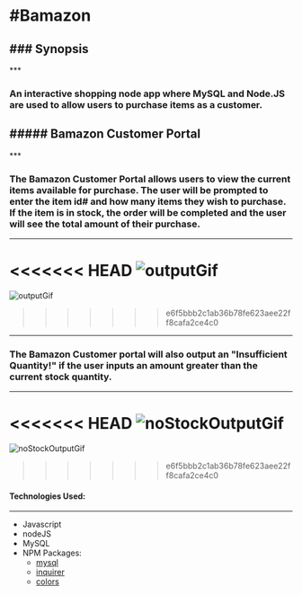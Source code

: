 <h1>#Bamazon</h1>

<h2>### Synopsis</h2>
***

<h3>An interactive shopping node app where MySQL and Node.JS are used to allow users to purchase items as a customer.</h3>

<h2>##### Bamazon Customer Portal</h2>
***

<h3>The Bamazon Customer Portal allows users to view the current items available for purchase.  The user will be prompted to enter the item id# and how many items they wish to purchase.  If the item is in stock, the order will be completed and the user will see the total amount of their purchase.</h3>

***
<<<<<<< HEAD
![outputGif](https://media.giphy.com/media/xUOxf7kFEggyHQZoxG/giphy.gif)
=======
![outputGif](https://media.giphy.com/media/3o6fJ6uEPHVtmsq0NO/giphy.gif)
>>>>>>> e6f5bbb2c1ab36b78fe623aee22ff8cafa2ce4c0

***
<h3>The Bamazon Customer portal will also output an "Insufficient Quantity!" if the user inputs an amount greater than the current stock quantity.</h3>

***
<<<<<<< HEAD
![noStockOutputGif](https://media.giphy.com/media/xT0xeMJ2yq3TjEoigU/giphy.gif)
=======
![noStockOutputGif](https://media.giphy.com/media/l2RnvZtMjSdmDusve/giphy.gif)
>>>>>>> e6f5bbb2c1ab36b78fe623aee22ff8cafa2ce4c0

#### Technologies Used:
***

* Javascript
* nodeJS
* MySQL
* NPM Packages:
	- [mysql](github.com/mysqljs/mysql)
	- [inquirer](github.com/SBoudrias/Inquirer.js)
	- [colors](github.com/Marak/colors.js)


